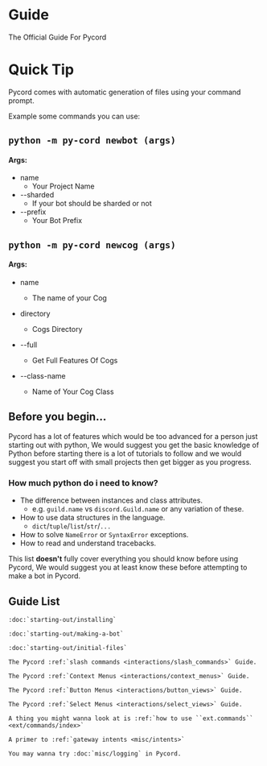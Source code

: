 # Guide
The Official Guide For Pycord

# Quick Tip
Pycord comes with automatic generation of files using your command prompt.

Example some commands you can use:

## ``python -m py-cord newbot (args)``

#### Args:

- name
  - Your Project Name
- --sharded
   - If your bot should be sharded or not
- --prefix
   - Your Bot Prefix

## ``python -m py-cord newcog (args)``

#### Args:

- name
   - The name of your Cog

- directory 
   - Cogs Directory

- --full
   - Get Full Features Of Cogs

- --class-name
   - Name of Your Cog Class 

## Before you begin...
Pycord has a lot of features which would be too advanced for a person just starting out with python,
We would suggest you get the basic knowledge of Python before starting there is a lot of tutorials to follow and we would suggest you start off with small projects then get bigger as you progress.

### How much python do i need to know?

- The difference between instances and class attributes.
    - e.g. `guild.name` vs `discord.Guild.name` or any variation of these.
- How to use data structures in the language.
    - `dict`/`tuple`/`list`/`str`/`...`
- How to solve `NameError` or `SyntaxError` exceptions.
- How to read and understand tracebacks.

This list **doesn't** fully cover everything you should know before using Pycord, We would suggest you at least know these before attempting to make a bot in Pycord.

## Guide List

```{eval-rst}
:doc:`starting-out/installing`

:doc:`starting-out/making-a-bot`

:doc:`starting-out/initial-files`

The Pycord :ref:`slash commands <interactions/slash_commands>` Guide.

The Pycord :ref:`Context Menus <interactions/context_menus>` Guide.

The Pycord :ref:`Button Menus <interactions/button_views>` Guide.

The Pycord :ref:`Select Menus <interactions/select_views>` Guide.

A thing you might wanna look at is :ref:`how to use ``ext.commands`` <ext/commands/index>`

A primer to :ref:`gateway intents <misc/intents>`

You may wanna try :doc:`misc/logging` in Pycord.
```
<!--:doc:`misc/webhooks` Guide, Finishing this isn't too important, if anyone wants they can finish it.-->
